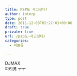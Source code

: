 ```yaml
---
title: PSP도 사고싶다!
author: interp
type: post
date: 2011-12-03T05:27:01+00:00
draft: true
private: true
url: /psp도-사고싶다/
categories:
  - 미분류

---
```

<div>
  DJMAX<br /> 파타퐁 ㅜㅜ&nbsp;
</div>
